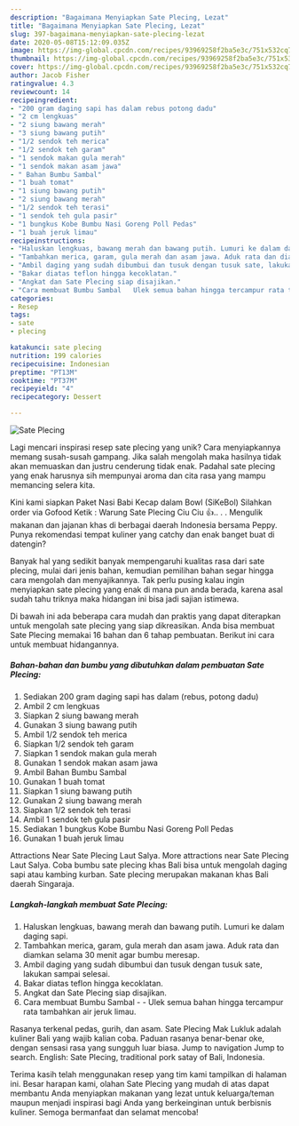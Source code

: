 ```yaml
---
description: "Bagaimana Menyiapkan Sate Plecing, Lezat"
title: "Bagaimana Menyiapkan Sate Plecing, Lezat"
slug: 397-bagaimana-menyiapkan-sate-plecing-lezat
date: 2020-05-08T15:12:09.035Z
image: https://img-global.cpcdn.com/recipes/93969258f2ba5e3c/751x532cq70/sate-plecing-foto-resep-utama.jpg
thumbnail: https://img-global.cpcdn.com/recipes/93969258f2ba5e3c/751x532cq70/sate-plecing-foto-resep-utama.jpg
cover: https://img-global.cpcdn.com/recipes/93969258f2ba5e3c/751x532cq70/sate-plecing-foto-resep-utama.jpg
author: Jacob Fisher
ratingvalue: 4.3
reviewcount: 14
recipeingredient:
- "200 gram daging sapi has dalam rebus potong dadu"
- "2 cm lengkuas"
- "2 siung bawang merah"
- "3 siung bawang putih"
- "1/2 sendok teh merica"
- "1/2 sendok teh garam"
- "1 sendok makan gula merah"
- "1 sendok makan asam jawa"
- " Bahan Bumbu Sambal"
- "1 buah tomat"
- "1 siung bawang putih"
- "2 siung bawang merah"
- "1/2 sendok teh terasi"
- "1 sendok teh gula pasir"
- "1 bungkus Kobe Bumbu Nasi Goreng Poll Pedas"
- "1 buah jeruk limau"
recipeinstructions:
- "Haluskan lengkuas, bawang merah dan bawang putih. Lumuri ke dalam daging sapi."
- "Tambahkan merica, garam, gula merah dan asam jawa. Aduk rata dan diamkan selama 30 menit agar bumbu meresap."
- "Ambil daging yang sudah dibumbui dan tusuk dengan tusuk sate, lakukan sampai selesai."
- "Bakar diatas teflon hingga kecoklatan."
- "Angkat dan Sate Plecing siap disajikan."
- "Cara membuat Bumbu Sambal   Ulek semua bahan hingga tercampur rata tambahkan air jeruk limau."
categories:
- Resep
tags:
- sate
- plecing

katakunci: sate plecing 
nutrition: 199 calories
recipecuisine: Indonesian
preptime: "PT13M"
cooktime: "PT37M"
recipeyield: "4"
recipecategory: Dessert

---
```



![Sate Plecing](https://img-global.cpcdn.com/recipes/93969258f2ba5e3c/751x532cq70/sate-plecing-foto-resep-utama.jpg)

Lagi mencari inspirasi resep sate plecing yang unik? Cara menyiapkannya memang susah-susah gampang. Jika salah mengolah maka hasilnya tidak akan memuaskan dan justru cenderung tidak enak. Padahal sate plecing yang enak harusnya sih mempunyai aroma dan cita rasa yang mampu memancing selera kita.

Kini kami siapkan Paket Nasi Babi Kecap dalam Bowl (SiKeBol) Silahkan order via Gofood Ketik : Warung Sate Plecing Ciu Ciu 👍.. . . Mengulik makanan dan jajanan khas di berbagai daerah Indonesia bersama Peppy. Punya rekomendasi tempat kuliner yang catchy dan enak banget buat di datengin?

Banyak hal yang sedikit banyak mempengaruhi kualitas rasa dari sate plecing, mulai dari jenis bahan, kemudian pemilihan bahan segar hingga cara mengolah dan menyajikannya. Tak perlu pusing kalau ingin menyiapkan sate plecing yang enak di mana pun anda berada, karena asal sudah tahu triknya maka hidangan ini bisa jadi sajian istimewa.


Di bawah ini ada beberapa cara mudah dan praktis yang dapat diterapkan untuk mengolah sate plecing yang siap dikreasikan. Anda bisa membuat Sate Plecing memakai 16 bahan dan 6 tahap pembuatan. Berikut ini cara untuk membuat hidangannya.

<!--inarticleads1-->

##### Bahan-bahan dan bumbu yang dibutuhkan dalam pembuatan Sate Plecing:

1. Sediakan 200 gram daging sapi has dalam (rebus, potong dadu)
1. Ambil 2 cm lengkuas
1. Siapkan 2 siung bawang merah
1. Gunakan 3 siung bawang putih
1. Ambil 1/2 sendok teh merica
1. Siapkan 1/2 sendok teh garam
1. Siapkan 1 sendok makan gula merah
1. Gunakan 1 sendok makan asam jawa
1. Ambil  Bahan Bumbu Sambal
1. Gunakan 1 buah tomat
1. Siapkan 1 siung bawang putih
1. Gunakan 2 siung bawang merah
1. Siapkan 1/2 sendok teh terasi
1. Ambil 1 sendok teh gula pasir
1. Sediakan 1 bungkus Kobe Bumbu Nasi Goreng Poll Pedas
1. Gunakan 1 buah jeruk limau


Attractions Near Sate Plecing Laut Salya. More attractions near Sate Plecing Laut Salya. Coba bumbu sate plecing khas Bali bisa untuk mengolah daging sapi atau kambing kurban. Sate plecing merupakan makanan khas Bali daerah Singaraja. 

<!--inarticleads2-->

##### Langkah-langkah membuat Sate Plecing:

1. Haluskan lengkuas, bawang merah dan bawang putih. Lumuri ke dalam daging sapi.
1. Tambahkan merica, garam, gula merah dan asam jawa. Aduk rata dan diamkan selama 30 menit agar bumbu meresap.
1. Ambil daging yang sudah dibumbui dan tusuk dengan tusuk sate, lakukan sampai selesai.
1. Bakar diatas teflon hingga kecoklatan.
1. Angkat dan Sate Plecing siap disajikan.
1. Cara membuat Bumbu Sambal -  -  Ulek semua bahan hingga tercampur rata tambahkan air jeruk limau.


Rasanya terkenal pedas, gurih, dan asam. Sate Plecing Mak Lukluk adalah kuliner Bali yang wajib kalian coba. Paduan rasanya benar-benar oke, dengan sensasi rasa yang sungguh luar biasa. Jump to navigation Jump to search. English: Sate Plecing, traditional pork satay of Bali, Indonesia. 

Terima kasih telah menggunakan resep yang tim kami tampilkan di halaman ini. Besar harapan kami, olahan Sate Plecing yang mudah di atas dapat membantu Anda menyiapkan makanan yang lezat untuk keluarga/teman maupun menjadi inspirasi bagi Anda yang berkeinginan untuk berbisnis kuliner. Semoga bermanfaat dan selamat mencoba!
